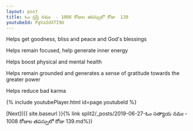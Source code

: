 ```yaml
---
layout: post
title: ఓం స్రస్తే నమః  - 1008 రోజుల తపస్సులో రోజు  138
youtubeId: PgVaIdXTI9U
---
```

 
 
Helps get goodness, bliss and peace and God's blessings
 
Helps remain focused, help generate inner energy 
 
Helps boost physical and mental health 
 
Helps remain grounded and generates a sense of gratitude towards the greater power 
 
Helps reduce bad karma
 
 
 
 


{% include youtubePlayer.html id=page.youtubeId %}
 
[Next]({{ site.baseurl }}{% link  split2/_posts/2019-06-27-ఓం సత్యాయ నమః  - 1008 రోజుల తపస్సులో రోజు  139.md%})
 
